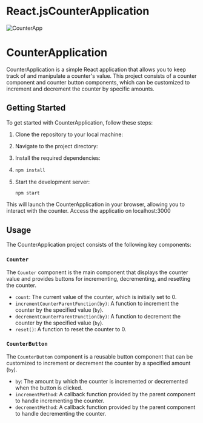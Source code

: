 

# React.jsCounterApplication



![CounterApp](https://github.com/JoseSagwe/React.jsCounterApplication/assets/110198843/685e064a-7b3e-4384-a275-a2ed3a2e40d3)

# CounterApplication

CounterApplication is a simple React application that allows you to keep track of and manipulate a counter's value. This project consists of a counter component and counter button components, which can be customized to increment and decrement the counter by specific amounts.
## Getting Started
To get started with CounterApplication, follow these steps:
1. Clone the repository to your local machine:

2. Navigate to the project directory:

3. Install the required dependencies:
4. 
   ```bash
   npm install
   ```
   
5. Start the development server:
   ```bash
   npm start
   ```
This will launch the CounterApplication in your browser, allowing you to interact with the counter.
Access the applicatio on localhost:3000

## Usage

The CounterApplication project consists of the following key components:

### `Counter`

The `Counter` component is the main component that displays the counter value and provides buttons for incrementing, decrementing, and resetting the counter.

- `count`: The current value of the counter, which is initially set to 0.
- `incrementCounterParentFunction(by)`: A function to increment the counter by the specified value (`by`).
- `decrementCounterParentFunction(by)`: A function to decrement the counter by the specified value (`by`).
- `reset()`: A function to reset the counter to 0.
### `CounterButton`
The `CounterButton` component is a reusable button component that can be customized to increment or decrement the counter by a specified amount (`by`).

- `by`: The amount by which the counter is incremented or decremented when the button is clicked.
- `incrementMethod`: A callback function provided by the parent component to handle incrementing the counter.
- `decrementMethod`: A callback function provided by the parent component to handle decrementing the counter.
